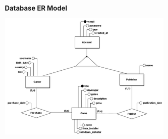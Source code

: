 ## Database ER Model

<div style="display: flex;">
    <img src="../../res/_ER_PlayNexus.png" alt="PlayNexus Database" style="width: 100%;">
</div>